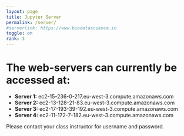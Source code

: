 ```yaml
---
layout: page
title: Jupyter Server
permalink: /server/
#serverlink: https://www.biodatascience.io
toggle: on
rank: 3
---
```


# The web-servers can currently be accessed at:
  - **Server 1:** ec2-15-236-0-217.eu-west-3.compute.amazonaws.com
  - **Server 2:** ec2-13-128-21-83.eu-west-3.compute.amazonaws.com
  - **Server 3:** ec2-17-193-39-192.eu-west-3.compute.amazonaws.com
  - **Server 4:** ec2-11-172-7-182.eu-west-3.compute.amazonaws.com

Please contact your class instructor for username and password.
